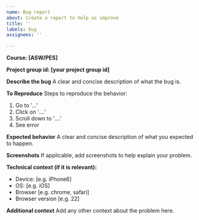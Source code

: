 ```yaml
---
name: Bug report
about: Create a report to help us improve
title: ''
labels: bug
assignees: ''

---
```


**Course: [ASW/PES]**

**Project group id: [your project group id]**

**Describe the bug**
A clear and concise description of what the bug is.

**To Reproduce**
Steps to reproduce the behavior:
1. Go to '...'
2. Click on '....'
3. Scroll down to '....'
4. See error

**Expected behavior**
A clear and concise description of what you expected to happen.

**Screenshots**
If applicable, add screenshots to help explain your problem.

**Technical context (if it is relevant):**
 - Device: [e.g. iPhone6]
 - OS: [e.g. iOS]
 - Browser [e.g. chrome, safari]
 - Browser version [e.g. 22]

**Additional context**
Add any other context about the problem here.
